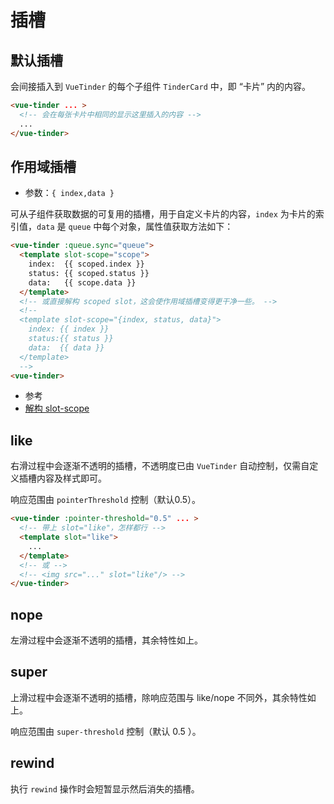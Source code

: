 # 插槽

## 默认插槽

会间接插入到 `VueTinder` 的每个子组件 `TinderCard` 中，即 “卡片” 内的内容。

```html
<vue-tinder ... >
  <!-- 会在每张卡片中相同的显示这里插入的内容 -->
  ...
</vue-tinder>
```

## 作用域插槽

* 参数：`{ index,data }`

可从子组件获取数据的可复用的插槽，用于自定义卡片的内容，`index` 为卡片的索引值，`data` 是 `queue` 中每个对象，属性值获取方法如下：

```html
<vue-tinder :queue.sync="queue">
  <template slot-scope="scope">
    index:  {{ scoped.index }}
    status: {{ scoped.status }}
    data:   {{ scope.data }}
  </template>
  <!-- 或直接解构 scoped slot，这会使作用域插槽变得更干净一些。 -->
  <!--
  <template slot-scope="{index, status, data}">
    index: {{ index }}
    status:{{ status }}
    data:  {{ data }}
  </template>
  -->
<vue-tinder>
```

* 参考
 * [解构 slot-scope](https://cn.vuejs.org/v2/guide/components-slots.html#%E8%A7%A3%E6%9E%84-slot-scope)

## like

右滑过程中会逐渐不透明的插槽，不透明度已由 `VueTinder` 自动控制，仅需自定义插槽内容及样式即可。

响应范围由 `pointerThreshold` 控制（默认0.5）。

```html
<vue-tinder :pointer-threshold="0.5" ... >
  <!-- 带上 slot="like"，怎样都行 -->
  <template slot="like">
    ...
  </template>
  <!-- 或 -->
  <!-- <img src="..." slot="like"/> -->
</vue-tinder>
```

## nope

左滑过程中会逐渐不透明的插槽，其余特性如上。

## super

上滑过程中会逐渐不透明的插槽，除响应范围与 like/nope 不同外，其余特性如上。

响应范围由 `super-threshold` 控制（默认 0.5 ）。

## rewind

执行 `rewind` 操作时会短暂显示然后消失的插槽。